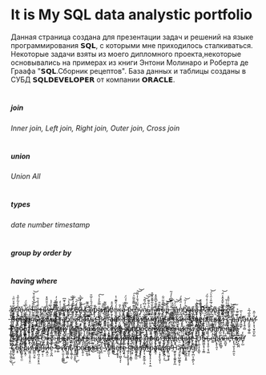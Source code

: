 # It is My SQL data analystic portfolio
Данная страница создана для презентации задач и  решений на языке программирования 𝗦𝗤𝗟, с которыми мне приходилось сталкиваться.
Некоторые задачи взяты из моего дипломного проекта,некоторые основывались на примерах из книги Энтони Молинаро и Роберта де Граафа "𝗦𝗤𝗟.Сборник рецептов".
База данных и таблицы созданы в СУБД 𝗦𝗤𝗟𝗗𝗘𝗩𝗘𝗟𝗢𝗣𝗘𝗥 от компании 𝗢𝗥𝗔𝗖𝗟𝗘.
# <h5> join<h5> <h6> Inner join, Left join, Right  join, Outer join, Cross join</h6>
# <h5>union</h5> <h6> Union All</h6>
# <h5> types</h5> <h6> date number timestamp</h6>
# <h5> group by order by</h5>
# <h5> having  where</h5>
<h1> </h1>





И̵͙̥̲͇̱̋͒̊̈̋͗͘̕з̴͕̖͉̮͆̒̓̃̓̋̉̕в̴͓̞͉͇̝̞̎̚͜ͅл̶̛̭̲̞̬̭̝̭̳͉̙̍̅̎̈́е̵̧͔̱̝͓̣̬̪̫̓̇͘ͅч̶̙̝͍͆͑̾́̽̏̆̍̌͝е̶̠̜͚̦͚̝͗̐̔̾̏̕н̵̡͇̮̤̲̞̰͍̙͗и̴͕̘͆̑̉̎̈̐̽̚ͅѐ̸̧̪͓̩̬̏̈́̉̕͜ ̶̘̺̎͋͊́з̴̢̮͚̹̙͖̺͉͈͕͛̅̽͋͗̓̕̕а̵̤̳͑͑̇̒͘̕п̶̙̞̥͕̼̮͆̀̌͑͊͆ͅͅи̸̭̲̗̇̃̽͛̍̚͝͝с̸̬̜̞̀̽͊̒̇̄̌̃е̸̗̰̋͒́̑͝͝й̴̰͎̫̱̋͂͂̓̇̅̀ ̸̢̫̺̗̜̗͗С̶̛̹͎͇͆͌͂̕о̴̢̡̦̗͔̄̅́́̑͐̍̅̎̕р̴̖̦͋т̷̢̹̗̯͎̹̱̥͗̿̋̀̾̔͠ͅи̸͕̏̋̎р̸̣̑̕о̸̹̤̦̮͙̼̹̝͚͛̽̄̊в̷̼̝̺̔́̊̃͊͗͐͜к̴̗̘̲̓̑а̴̖̭͇͖̊͂͜ ̵͈̰̯̳̣́̽̀̅́́̈́р̵̨̱̬̰̦́͜е̸̱̰̱͚͉̎͊̿͊̄͂̈͐͠ͅӟ̴̝̟̻͍̤̞̞͉̝̮́̌̈́̌̇̾̑̋͝͝у̴̬̽̓л̷̩̺̰͖͇͎̝̮͚̱͒̈͆́̋̄͝͝͠ь̶̦̳̋͛͋͌т̵̡̛̟̪͈̺͍̖͍̐̌͋͌̌̽̆͒͘а̶̧̡̤̹̘̱̱͕̗̄͊͌͒͆̃̐̽т̶͖̬̩̿̆̎о̴̡̝̫͕̻̮̳̠͉̏̿̐͂̈͋͜в̵̻̅̊̔͠͝ ̵͈̝̳̰̻̂͑͑̿͆̀̓́̃͘з̷̢͇̞̱̳̆̊̒а̶͈̲͉͍̽п̸̨̼̣̩̒̒̈́̆̊́р̸̆͗͑͑͂̚͜͝о̴̦̱͇͓̳̑ͅс̶͎̪̬͇̥̊ӓ̴̢̥̙͚̪̘̀̅͗͘͜͝ ̸̯̥̘̫̪̙̻̊͌̑̄͒͜Р̷̦̣̃͒̄͝а̶̛͉͙͕͖͉̅̎̓͑̊͗̃́͘б̸͉̲͖̳̽́̅̐͗̑͛̈́͝о̸̡͉̎т̶̢̨̼̗͎̳̫̖̜̰͠а̷͖̝̓͆͒͂̽̂̾̈́̚͝ ̷̲̌͗͛͑̌̚с̸̭͓̳̝̂̅̾̇̐̂̍̚ ̶̢̧̙̬̻̙̔̌̒̄͆̐̊̚н̷̖̩͙̘͊̌̅͑̉͊̀͘е̸̧̯̯͖͈̞̰̟̫̙͒͒̂̚с̶̡͉̼͖͠к̸̧̡̡̝͍̯̜̬̬̞̑͊̋о̶̫̣̍̈л̸̯͙͔͉̦̋̊͐̉̂͐͐̉͝ь̵̢̛̣̥̏͊̃̾͑̀̋̕к̸͇̪̤͍̔̎̽̍̆и̸̨̪̙̬̠͍̤̮́̎̈͛͒̃̋͘͘͜м̶͙̖̝͚̎̃͐̃͂͝и̷̛̩͈͇̰̅͗̎́̈́̏͌͘ ̵̨̛͇̖̱͇͈̞̭̗̙́̍̆̓̐͒͊̈̎т̶͕̬̀̂͠а̸̛̪̝̬͓̯͍̿̊̆̅̋̂͝ͅб̸̨͈͚̜̐̄̆̂л̵̻̭̞͉̥͇̥̹̼̒͆̽̇̎̄͗͘͜͝и̴̡̨̛̅͋̄͛̒͆̚ц̷̛̭͕͊̀͋͆̇̅̾̚͝а̷͖̱̫̫͍̒͒̌͆̓͜м̴̡̝̙͔͙͈͕̄̆̇̎͂͜и̵̥͙̻̬̙͕̣̘̉͗͊̈̾̇̊̕ ̴̛̛̛͔̞̟͉̠͖̼̮̽͛̉̚͝͠В̵͉̬͕̜͈͍͖̾̉͑с̸͍͇̼͂̏̏͋̒̄͐̅͌͘т̵̼̜̖̘͂̂̎́̐̓̇̕а̵̜͕̟̖̖͔̇̊в̸͕̹̱̥̺̝̫̊ͅк̵͉̯̺̞̜̦̻͓̼̀а̵͎͆̀̐̀̆̆͐̑͝,̴̮͈̤̱̼̼̤̈́̾ ̸̨̧̗̘̦̼̺͆̎̆̈́̿̕А̸͎̖̉͛р̷̢͓̺͉̿̽̉̈́̊̊̐͜ͅи̴̲͉͎͙̙̯̼̂͜ф̷̞̦̖̬̇м̴͎̭͔̗̟͑͆̆̏е̸̡̳̭̤̰̝̯͗̋̑т̸̢̖͕̲̣̯̘̐̈́̿͊̽и̸̧̢̰̹̘̞͕͇̌̀̽͑͐̀̆͝͝͝ч̸̢͔̱̥̞͕̆̓͋е̶̪̩͊̎̄͝с̴̪̤̮̣̺̺̭̝̼̠̈́́͋̀͊́̈́̕͝͝к̷̘̺͕̙͗͂̂̀̕ͅи̶̩͎͔̾е̴̞͆̓̐͝ ̴̛̮̝̻̹̖̙͉̫͆́̈̍͝ͅо̸̢̡̼́́͐͑͐̾п̵̘̝̲̺͑̎̈̅̓̎̅͂͠ё̶̢̖͓͈͓́͒̂̐͑͜͝р̸̛̛͔͈̗͉̟̪͇̦͕̀̆͑͛̃̕͘͜а̶̢̧̗̐͂̄͐͋́ц̵̰̖̤͍̒̍ͅи̸̤̑̆̇̆̋и̷̺͗͌́̑̽̎̓͘ ̵̹̘̻̅̔̂̍̈̕с̷̛̺̥̬͎͇̯̮͚̇̔̌̀͝͝ ̴͉̗͍̫͓̼͇̖͍̄͗̓̌́̀̐̕͜͝д̶̧̟̲̔̉̿̐͋̚͠а̸̢̛̫̰̻̮̲̼̬̟̔͊̎̅̉͜т̸̡͖̺̙́̓͛̅̕̕͘а̴̡̧͍̠̻̌м̵̡̱̫̭̖͚̥͚̋̂̅́̅͐и̴̛̥̜͓͉̮̞̫̤̙̺͒̇̋̂̕ ̶̨̨̻̜͋Р̸͈̼̗͙̤̀̇̌́͂̐̽͂̅̂а̵͈̝̠͍̩̯̮̿͒͌͠б̴̭͓͓̦͔͚͜͠ͅо̷͈̭̳̱̤̥͉̖̺̺̿̊͌т̷̧͚͓͈̆͑а̸̨̡͇̲͚̝͂͝ ̵̦̺͙̳̹̤͉͊̃̾̎̍͗͒ͅс̶̰̗͊̈̋͘͘͘ ̵̹̠̻̖̗͗̐̌̒д̶̛͉̈́̓͆͗̋а̸̬̟̟̜̲̤̒́̀̈̿̂̽͆̕т̸̧͇̀̅̇̅͐͘а̷̳̘̋̔͊̃̂̉͆͂ͅм̶̟͇̙̣̩̖̣̭̃͑̊̅͌͗̀̿̚͠и̴̢̨̮̖͚̖̪̠̺̻̽͋͝ ̷̧͑И̷̨̥͔̂̈́̇ѐ̶̱̱͗̐̈͘͝͠ͅр̶̣͙̰̣̗͇̏̽а̵̛̘͎̩̫͓̑͐͛̽̂̇͝р̷̨̦͚̖͖̗͔̠̭̼̓̈́̅̔̿͘͠х̶̫̻̥̩͇͆̄̃̏̉и̴̨͖͓́̓̃̆͛̚ч̵̼̬̼̜͕̀̆е̷̢̼̰̯͎͓͇͎̲̋̔͂͗͌̆͝ͅс̷͔̭̫̞͈̫̥̮̮̱͆͆к̶̖̟͍̳̪̑̈̂̎͝ͅи̸̨̹̗̮̼̻̞̾̔̃̽͋͘̕е̴̧͕͗ ̶̬̺̰̹̺͑́̒̽́͝͠ͅз̸̡̹̮̱̤̿͜а̷͓͔̯̞͈̀͛̅̃͋̕̕͝п̸̢̤͇̮͙̳̩̩̃̓̀͑̎ͅр̴̡̝̭̲̥̻̩́̒̆̀̓͘о̵̫̾̏̆̊̎͝с̴̢̠͈͍͛͌̓̑̾̃̌̉̉͘ы̶̮͈̤̣͍̬̋ͅ ̵̼͇̈́̎̈́̎̊̂͋͠͝У̶̢̞̗̭̭̮̫͐̈̕д̷͕̞̏͆͗а̷̩̫̩͕̾͌̐̋͋̇̕͜л̷̞̟͍͖̘͕͊̀̒̓̎̈́̊̚е̵̫̥̙̺̮͌͐̀̔̓̎̀ͅͅн̶͔̖̹̎̀̿͝и̶̢̣͕̳̹̝̃̈̈́̋̓̉̓̕е̷̲̙̚͜͠ ̷̡̪̙̼̯̲̭̯̬̎̈́̋͗̽̾̈́́̄̀и̸̦͈̟̪̟͔͎͕̿͜ ̵͔͍͎̦̱͔̰̗͔̋̆͐̄̌̀̔ͅо̸̦͔̣̋̒͐̆̚б̶̧͎̟̦̄́н̸̬̬̄̔̈́о̶̗̿̇̔в̷̪̱͍͇͙͙̓̋̊̃͋ͅл̸͎̹̹̟̘̹̦̦͓̐͋̆̔̍̆̀̓͠ѐ̷͓̘͕̠͖̌̔̉͒̅̔̅̈́̀ͅн̴̟̤̒̀̀̒и̸̮͙̰̻̌́͐̏͋͗̉́̕͜е̵̧͎͍̯̙̬̗̟̺̓͆ ̸̛̙̫̯̋̇̓̌͆̑̄͘з̵̛̭͙̮̹̮̪̃̓̓̚а̸̠͔͚͒̂͌̇ͅп̷̦͓͇͎̱̬̻͓̋̐̒͝и̶̗͇̞̞̙̤̜͎̩̿̏͋͒͂̈́̅͝͝с̶̢͙̄̽̐̈́̂̐̔̂̕͠е̸̢̪̽̌̐̿̋͜͝й̵̛͎̯̹̟̼͇͌̎͘͜͝ ̴̱̞̖̫̇О̶͖̥̻͉͍̤̭̿͌̎̎̊к̵̩͍͉̩̗̋̊̎̔͂̈̃̈́̅о̸̧̺̙͆̇̈́̿̎̊̔͘͝н̸̝̖̫͓̟̔̉̆̿̏́̀͒͘н̶̬͑̒̅̐͒͝ы̸̢̢̡̤̩͍̄̊̄̋́ͅе̴̫͓̠̻̹̎͋̔͂́͌̍ͅ ̸͔̹̰̿̉̍̀ф̵̢͍̝̘̰̺̺̱̥̤̒͌̊͆̐̅̕̚у̸̝̏̋͂͛͒н̶̛̺̭̟͍͙͓͑͜к̷̧̨̦͓̥͉̞̣̖̱̑͊̏̈́͐ц̴͈̥̬̝̭̞̺̏͂̆̿̉̎͠͝и̴̢̛͙̰͔̖̝͓̩̐̈́и̶͔̲͛̇́̒́̑̚ ̶̢̖̤̃͑Д̵̦͚̼̟͙̘̼̫̣̐ͅе̸̡̬͈̻̖̰͚̤̫̔̿̀͊͊̕̚к̴̢͍̔а̷͉͉̠͓̘͉̑̔͊͐̅̅̇р̵̨̨̨̝̟̪̣̟͋̀́͑̇͛̋̄̕т̷̡̧̗̞̝͔̗̅̀̽́͠о̵̢̘̤̼̳͔̭͔̞̔̒̔̄̓̏̑̾́͠в̶̢̢̭͖̲͕̳͚̝̌̔̉͗͐͜о̸̨̡͕̰̞͔̬͙͑̉̾ͅ ̴̨̺̬͇̪̽п̶̨̹̯͚́̄̽͒̇͂͋̎̎͜р̷̨̘̠͖͉̺̠̙͑̄̔̍̍͝͝о̴̡̢̧̱̥͍͍̲̋̒͑̿͒и̷͖̺̣̬͙̘͐̎̇͛͋̉̄̿͆̕з̷̢̯̥̝͍͓͇̺͍̑̒̌̋̈́̾͐͐̌͐в̷̡̧͈̲̹̤̝̱̠͒͂͒͗̌е̷̢̭̠̬͙̎̿͋̓́д̴̥̞̊̆̚е̷̣̤͒̈̆̕͝н̵̢̠̭͈͖̣̥͇͍̂̉̓̽̓̚и̶͖̻̻̒̿̀͌̉͒͝͝е̵̙́̍͊͛ ̴͈͔̬̻̝͙͋́̐̕͘ͅО̵̛̙̜̪̖̘̝̱̺́̽̾̋̋̀̀ͅб̶̳͖̫̝̘͔̣̳̐ъ̴̝͔̞̯̜͔̖͖̄̓͐ѐ̴͚̓̓͑̿̃̓̚д̴̢̥̖͈͔̏̍̍̂̍͘͝и̵̥̝̹̻̬̅̀͛͛̈̇̔̽̑н̵̭̪̯̩͊̍е̵̡̍̓̌͠н̶̨̢͉͈̖͕̯̤̯́͛̈́͑̈́ͅи̸̟͕̺̪̒͛̔е̸̢̛̦̺͋̓ ̵̛͎̗̲̩͈͍̜̺͛̀͒̾̒̔̓́͜ͅС̷̛͇͍̰̙̫͖̽̈́̄̅̏̏̈о̵͙̥̏̀͊͋̊͘̕͝е̵̰̤̳̙͈̖̤̤̏̈́̀̚д̴͕̭̦̓̏̌͠͠и̸͚͖̣̦̭̖̜̟̤͐͒̈̈́̀̕н̸̛̳̪̤̘̰̜̀̂̌͘е̸̡̢̪͉͔̤͓̙̯̌͊̈́̈́̍̔̐̏̚н̶͖̹̙̦̂̒и̶̧̪͕̤͆̽̒̌͂̚е̵̠̖̬̪͐͛̈́̈́̌ ̶̧̄̆̅Ф̶͚̿́̾̈̓̓͒̊͝ӥ̴̢̤̼͕̝̰̻̻̈́̃̅͋̓͜л̸̺̪͇̣̭̲̍̄̃̈͛͒͗͘͠͝ь̷̢̩̳̜̯͛̿̌͝ͅт̸̟͎̪̦̟͍̀̑́͑̀̓̾̿̈́͜͝ͅр̷̘̥̖̿̊͋̀̌̊̐̕а̷̨͍̩̠͒̊͋̾ц̶̦͍̘͐͠ӥ̵̥́̈́̈́̌͘͠я̵̬͗ ̶͉̬̠̗̞̘͐̿͌̎̕с̵̝̼͋ ̷͈̓͒̽̈́́͌W̸̠̅͗̑͠h̴̼̻̽̋̍̍͐̈́͘͜͝ë̸̡̦̬̥͓́̈́͌̆͊̒̃̚r̶̢̥̹̫̺͉̘̿̓̔̂͋́͊͂̌ͅe̷̠̞̠̹̿̊̀͊̓̌̏̽͜͝ ̵̪͉̗̞͕̱̩͎̘̥̊͊̔̒͂̊̈́͘͝Ф̵̨̢̞̣̝̳͉͒͑̃̒͝и̷̧̤͔̥̰̫̑̎̽̀̄̈́͝͝л̸̛̞͙͓͕̙́̉̅͐̓̿ь̸̡̹̘̮̯̬̲̦͕̤̍͌̀̐̀̇̃̕т̶̺̋̾̆̏́р̴̥̬͙̝̠̩̦̟̣̼̏̋́̌̌̄̽а̴̛͓̣̠̀̆̍́̊̂͒́̋ц̸̦͙̗̙̖̬̦̹̐̀и̷̛̼̙̮̪̦͔̓̋͋͌͜͠͝я̸̢̖̤͖̞͉̟̈́̐͑͛̍̐̈̍͌͝ ̷̜̍H̵͖̬̮̙̝̰͍̬̙̪̓̾̊̆̈́͛̕ą̶̨̮̱̦̺͕̳͓͎̕͝v̴̨͖̄̈́̎̓͑͜ì̶̯̖̦̪͎̞͍͒̀̅̅́͛̎n̸̛̼͍̟̈́͌̕ͅg̶͎̪̤͕̝̺̙͔̀̎


  
